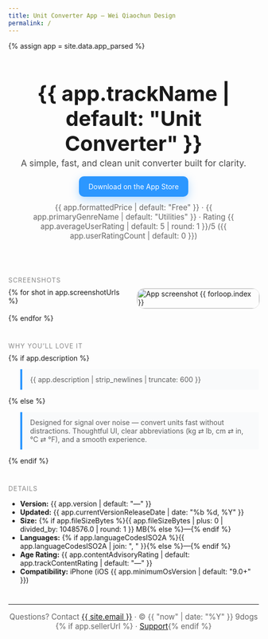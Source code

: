 ```yaml
---
title: Unit Converter App — Wei Qiaochun Design
permalink: /
---
```


<style>
/* Simple, modern gallery + responsive layout */
:root { --accent: #2c97ff; }
.hero { text-align:center; padding: 3rem 1rem 2rem; }
.hero h1 { margin: 0 0 .25rem; font-size: 2.2rem; }
.hero p.lead { color:#4a4a4a; font-size:1.1rem; margin:.25rem 0 1rem; }
.cta {
  display:inline-block; padding:.75rem 1.2rem; border-radius:10px;
  background: var(--accent); color:#fff !important; text-decoration:none;
  box-shadow: 0 6px 18px rgba(44,151,255,.35);
}
.meta { margin-top:.75rem; color:#666; font-size:.95rem; }
.grid {
  display:grid; gap:12px; grid-template-columns: repeat(auto-fill, minmax(180px, 1fr));
}
.grid img { width:100%; height:auto; border-radius:16px; border:1px solid #e5e5e5; }
.section { margin: 2.5rem 0; }
.kicker { text-transform: uppercase; letter-spacing:.08em; color:#888; font-size:.8rem; margin-bottom:.5rem; }
blockquote { background:#f9fafb; border-left:4px solid var(--accent); padding:.75rem 1rem; }
@media (min-width: 900px) {
  .hero h1 { font-size:2.6rem; }
}
</style>

{% assign app = site.data.app_parsed %}

<div class="hero">
  <h1>{{ app.trackName | default: "Unit Converter" }}</h1>
  <p class="lead">A simple, fast, and clean unit converter built for clarity.</p>
  <a class="cta" href="{{ app.trackViewUrl | default: site.app_store_url }}" rel="noopener" target="_blank">Download on the App Store</a>
  <div class="meta">
    {{ app.formattedPrice | default: "Free" }} · {{ app.primaryGenreName | default: "Utilities" }} · Rating {{ app.averageUserRating | default: 5 | round: 1 }}/5 ({{ app.userRatingCount | default: 0 }})
  </div>
</div>

<div class="section">
  <div class="kicker">Screenshots</div>
  <div class="grid">
    {% for shot in app.screenshotUrls %}
      <a href="{{ shot }}" target="_blank" rel="noopener">
        <img src="{{ shot }}" alt="App screenshot {{ forloop.index }}" loading="lazy" />
      </a>
    {% endfor %}
  </div>
</div>

<div class="section">
  <div class="kicker">Why You’ll Love It</div>
  {% if app.description %}
    <blockquote>{{ app.description | strip_newlines | truncate: 600 }}</blockquote>
  {% else %}
    <blockquote>
      Designed for signal over noise — convert units fast without distractions. Thoughtful UI, clear abbreviations (kg ⇄ lb, cm ⇄ in, °C ⇄ °F), and a smooth experience.
    </blockquote>
  {% endif %}
</div>

<div class="section">
  <div class="kicker">Details</div>
  <ul>
    <li><strong>Version:</strong> {{ app.version | default: "—" }}</li>
    <li><strong>Updated:</strong> {{ app.currentVersionReleaseDate | date: "%b %d, %Y" }}</li>
    <li><strong>Size:</strong> {% if app.fileSizeBytes %}{{ app.fileSizeBytes | plus: 0 | divided_by: 1048576.0 | round: 1 }} MB{% else %}—{% endif %}</li>
    <li><strong>Languages:</strong> {% if app.languageCodesISO2A %}{{ app.languageCodesISO2A | join: ", " }}{% else %}—{% endif %}</li>
    <li><strong>Age Rating:</strong> {{ app.contentAdvisoryRating | default: app.trackContentRating | default: "—" }}</li>
    <li><strong>Compatibility:</strong> iPhone (iOS {{ app.minimumOsVersion | default: "9.0+" }})</li>
  </ul>
</div>

<hr>

<p style="text-align:center; font-size:.95rem; color:#666;">
  Questions? Contact <a href="mailto:{{ site.email }}">{{ site.email }}</a> · © {{ "now" | date: "%Y" }} 9dogs
  {% if app.sellerUrl %} · <a href="{{ app.sellerUrl }}" target="_blank" rel="noopener">Support</a>{% endif %}
</p>
